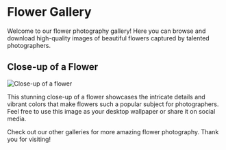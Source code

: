 <!--font:Poppins-->

# Flower Gallery

Welcome to our flower photography gallery! Here you can browse and download high-quality images of beautiful flowers captured by talented photographers. 

## Close-up of a Flower

![Close-up of a flower](https://example.com/flower-closeup.jpg)

This stunning close-up of a flower showcases the intricate details and vibrant colors that make flowers such a popular subject for photographers. Feel free to use this image as your desktop wallpaper or share it on social media.

Check out our other galleries for more amazing flower photography. Thank you for visiting!

<!--

Write me markdown content of website with wallpaper:

"A close-up of a flower"

The header of the page should not be copy of the text but rather a real content of the website which is using this wallpaper.


---


# Flower Photography Gallery

Welcome to our flower photography gallery! Here you can browse and download high-quality images of beautiful flowers captured by talented photographers. 

## Close-up of a Flower

![Close-up of a flower](https://example.com/flower-closeup.jpg)

This stunning close-up of a flower showcases the intricate details and vibrant colors that make flowers such a popular subject for photographers. Feel free to use this image as your desktop wallpaper or share it on social media.

Check out our other galleries for more amazing flower photography. Thank you for visiting!


---


Write me a Google font which is best fitting for the website.

Pick from the list:
- Orbitron
- Inter
- Lobster
- Open Sans
- Alegreya
- Dancing Script
- Futura
- Exo 2
- IBM Plex Sans
- Barlow Condensed
- Poppins
- Roboto
- Great Vibes
- Raleway
- Playfair Display
- Lato
- Montserrat


Write just the font name nothing else.


---


Poppins

-->
